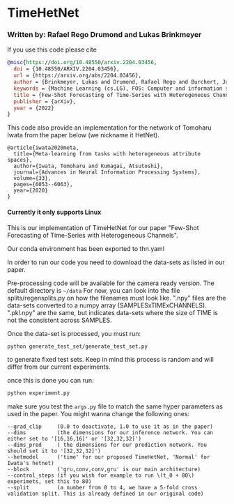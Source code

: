 
# TimeHetNet
### Written by: Rafael Rego Drumond and Lukas Brinkmeyer

If you use this code please cite
```bibtex
@misc{https://doi.org/10.48550/arxiv.2204.03456,
  doi = {10.48550/ARXIV.2204.03456},
  url = {https://arxiv.org/abs/2204.03456},
  author = {Brinkmeyer, Lukas and Drumond, Rafael Rego and Burchert, Johannes and Schmidt-Thieme, Lars},
  keywords = {Machine Learning (cs.LG), FOS: Computer and information sciences, FOS: Computer and information sciences, 68},
  title = {Few-Shot Forecasting of Time-Series with Heterogeneous Channels},
  publisher = {arXiv},
  year = {2022}
}
```

This code also provide an implementation for the network of Tomoharu Iwata from the paper below (we nickname it HetNet).
```
@article{iwata2020meta,
  title={Meta-learning from tasks with heterogeneous attribute spaces},
  author={Iwata, Tomoharu and Kumagai, Atsutoshi},
  journal={Advances in Neural Information Processing Systems},
  volume={33},
  pages={6053--6063},
  year={2020}
}
```

####  Currently it only supports Linux

This is our implementation of TimeHetNet for our paper "Few-Shot Forecasting of Time-Series with Heterogeneous Channels".

Our conda environment has been exported to thn.yaml

In order to run our code you need to download the data-sets as listed in our paper.

Pre-processing code will be available for the camera ready version. The default directory is ``~/data``
For now, you can look into the file splits/regensplits.py on how the filenames must look like. ".npy" files are the data-sets converted to a numpy array (SAMPLESxTIMExCHANNELS). ".pkl.npy" are the same, but indicates data-sets where the size  of TIME is not the consistent across SAMPLES.

Once the data-set is processed, you must run:
```bash
python generate_test_set/generate_test_set.py
```
to generate fixed test sets. Keep in mind this process is random and will differ from our current experiments.

once this is done you can run:

```bash
python experiment.py
```
make sure you test the ``args.py`` file to match the same hyper parameters as used in the paper. You might wanna change the following ones:

```
--grad_clip     (0.0 to deactivate, 1.0 to use it as in the paper)
--dims          (the dimensions for our inference network. You can either set to '[16,16,16]' or '[32,32,32]')
--dims_pred     ( the dimensions for our prediction network. You should set it to '[32,32,32]')
--hetmodel      ('time' for our proposed TimeHetNet, 'Normal' for Iwata's hetnet)
--block         ('gru,conv,conv,gru' is our main architecture)
--control_steps (if you wish for example to run \(t_0 + 80\) experimets, set this to 80)
--split         (a number from 0 to 4, we have a 5-fold cross validation split. This is already defined in our original code)
```


